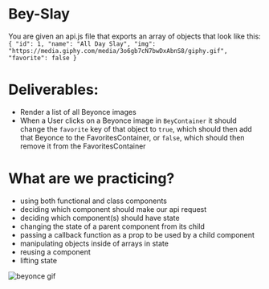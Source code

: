 # Bey-Slay

You are given an api.js file that exports an array of objects that look like this:
   `{ "id": 1, "name": "All Day Slay", "img": "https://media.giphy.com/media/3o6gb7cN7bwDxAbnS8/giphy.gif", "favorite": false }`

# Deliverables:

- Render a list of all Beyonce images
- When a User clicks on a Beyonce image in `BeyContainer` it should change the `favorite` key of that object to `true`, which should then add that Beyonce to the FavoritesContainer, or `false`, which should then remove it from the FavoritesContainer

# What are we practicing?

- using both functional and class components
- deciding which component should make our api request
- deciding which component(s) should have state
- changing the state of a parent component from its child
- passing a callback function as a prop to be used by a child component
- manipulating objects inside of arrays in state
- reusing a component
- lifting state

![beyonce gif](bey-slay.gif)
